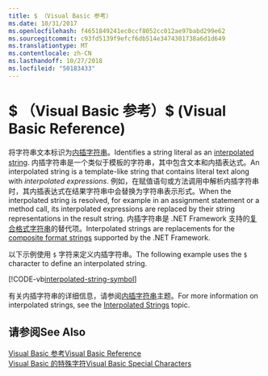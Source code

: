 ```yaml
---
title: $ （Visual Basic 参考）
ms.date: 10/31/2017
ms.openlocfilehash: f4651849241ec0ccf8052cc012ae97babd299e62
ms.sourcegitcommit: c93fd5139f9efcf6db514e3474301738a6d1d649
ms.translationtype: MT
ms.contentlocale: zh-CN
ms.lasthandoff: 10/27/2018
ms.locfileid: "50183433"
---
```

# <a name="-visual-basic-reference"></a><span data-ttu-id="72d1a-102">$ （Visual Basic 参考）</span><span class="sxs-lookup"><span data-stu-id="72d1a-102">$ (Visual Basic Reference)</span></span>

<span data-ttu-id="72d1a-103">将字符串文本标识为[内插字符串](../../programming-guide/language-features/strings/interpolated-strings.md)。</span><span class="sxs-lookup"><span data-stu-id="72d1a-103">Identifies a string literal as an [interpolated string](../../programming-guide/language-features/strings/interpolated-strings.md).</span></span> <span data-ttu-id="72d1a-104">内插字符串是一个类似于模板的字符串，其中包含文本和内插表达式。</span><span class="sxs-lookup"><span data-stu-id="72d1a-104">An interpolated string is a template-like string that contains literal text along with *interpolated expressions*.</span></span> <span data-ttu-id="72d1a-105">例如，在赋值语句或方法调用中解析内插字符串时，其内插表达式在结果字符串中会替换为字符串表示形式。</span><span class="sxs-lookup"><span data-stu-id="72d1a-105">When the interpolated string is resolved, for example in an assignment statement or a method call, its interpolated expressions are replaced by their string representations in the result string.</span></span> <span data-ttu-id="72d1a-106">内插字符串是 .NET Framework 支持的[复合格式字符串](../../../standard/base-types/composite-format.md)的替代项。</span><span class="sxs-lookup"><span data-stu-id="72d1a-106">Interpolated strings are replacements for the [composite format strings](../../../standard/base-types/composite-format.md) supported by the .NET Framework.</span></span>

<span data-ttu-id="72d1a-107">以下示例使用 `$` 字符来定义内插字符串。</span><span class="sxs-lookup"><span data-stu-id="72d1a-107">The following example uses the `$` character to define an interpolated string.</span></span>

[!CODE-vb[interpolated-string-symbol](../../../../samples/snippets/visualbasic/language-reference/special-characters/dollar-sign1.vb)]

<span data-ttu-id="72d1a-108">有关内插字符串的详细信息，请参阅[内插字符串](../../programming-guide/language-features/strings/interpolated-strings.md)主题。</span><span class="sxs-lookup"><span data-stu-id="72d1a-108">For more information on interpolated strings, see the [Interpolated Strings](../../programming-guide/language-features/strings/interpolated-strings.md) topic.</span></span>

## <a name="see-also"></a><span data-ttu-id="72d1a-109">请参阅</span><span class="sxs-lookup"><span data-stu-id="72d1a-109">See Also</span></span>  
 [<span data-ttu-id="72d1a-110">Visual Basic 参考</span><span class="sxs-lookup"><span data-stu-id="72d1a-110">Visual Basic Reference</span></span>](../index.md)  
 [<span data-ttu-id="72d1a-111">Visual Basic 的特殊字符</span><span class="sxs-lookup"><span data-stu-id="72d1a-111">Visual Basic Special Characters</span></span>](index.md)
